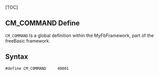 [TOC]
## CM_COMMAND Define

`CM_COMMAND` Is a global definition within the MyFbFramework, part of the freeBasic framework.
## Syntax

```freeBasic
#define CM_COMMAND     40001
```


